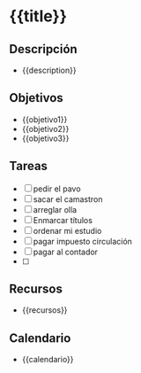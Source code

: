 # {{title}}
## Descripción
* {{description}}
## Objetivos
* {{objetivo1}}
* {{objetivo2}}
* {{objetivo3}}
## Tareas
* [ ] pedir el pavo 
* [ ] sacar el camastron
* [ ] arreglar olla
* [ ] Enmarcar títulos
* [ ] ordenar mi estudio
* [ ] pagar impuesto circulación
* [ ] pagar al contador 
* [ ] 
## Recursos
* {{recursos}}
## Calendario
* {{calendario}}
